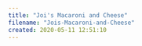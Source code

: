```yaml
---
title: "Joi's Macaroni and Cheese"
filename: "Jois-Macaroni-and-Cheese"
created: 2020-05-11 12:51:10
---
```

